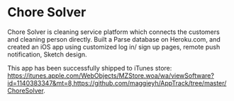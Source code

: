 # Chore Solver
 Chore Solver is cleaning service platform which connects the customers and cleaning person directly.
Built a Parse database on Heroku.com, and created an iOS app using customized log in/ sign up pages, remote push notification, Sketch design. 

 This app has been successfully shipped to iTunes store: https://itunes.apple.com/WebObjects/MZStore.woa/wa/viewSoftware?id=1140383347&mt=8,https://github.com/maggieyh/AppTrack/tree/master/ChoreSolver.

